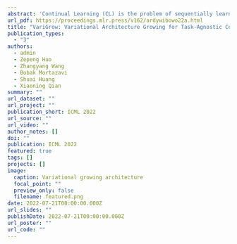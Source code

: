 ```yaml
---
abstract: 'Continual Learning (CL) is the problem of sequentially learning a set of tasks and preserving all the knowledge acquired. Many existing methods assume that the data stream is explicitly divided into a sequence of known contexts (tasks), and use this information to know when to transfer knowledge from one context to another. Unfortunately, many real-world CL scenarios have no clear task nor context boundaries, motivating the study of task-agnostic CL, where neither the specific tasks nor their switches are known both in training and testing. This paper proposes a variational architecture growing framework dubbed VariGrow. By interpreting dynamically growing neural networks as a Bayesian approximation, and defining flexible implicit variational distributions, VariGrow detects if a new task is arriving through an energy-based novelty score. If the novelty score is high and the sample is “detected" as a new task, VariGrow will grow a new expert module to be responsible for it. Otherwise, the sample will be assigned to one of the existing experts who is most “familiar" with it (i.e., one with the lowest novelty score). We have tested VariGrow on several CIFAR and ImageNet-based benchmarks for the strict task-agnostic CL setting and demonstrate its consistent superior performance. Perhaps surprisingly, its performance can even be competitive compared to task-aware methods.'
url_pdf: https://proceedings.mlr.press/v162/ardywibowo22a.html
title: "VariGrow: Variational Architecture Growing for Task-Agnostic Continual Learning based on Bayesian Novelty"
publication_types:
  - "3"
authors:
  - admin
  - Zepeng Huo
  - Zhangyang Wang
  - Bobak Mortazavi
  - Shuai Huang
  - Xiaoning Qian
summary: ""
url_dataset: ""
url_project: ""
publication_short: ICML 2022
url_source: ""
url_video: ""
author_notes: []
doi: ""
publication: ICML 2022
featured: true
tags: []
projects: []
image:
  caption: Variational growing architecture
  focal_point: ""
  preview_only: false
  filename: featured.png
date: 2022-07-21T00:00:00.000Z
url_slides: ""
publishDate: 2022-07-21T00:00:00.000Z
url_poster: ""
url_code: ""
---
```

